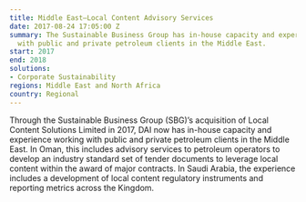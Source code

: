 ```yaml
---
title: Middle East—Local Content Advisory Services
date: 2017-08-24 17:05:00 Z
summary: The Sustainable Business Group has in-house capacity and experience working
  with public and private petroleum clients in the Middle East.
start: 2017
end: 2018
solutions:
- Corporate Sustainability
regions: Middle East and North Africa
country: Regional
---
```


Through the Sustainable Business Group (SBG)’s acquisition of Local Content Solutions Limited in 2017, DAI now has in-house capacity and experience working with public and private petroleum clients in the Middle East. In Oman, this includes advisory services to petroleum operators to develop an industry standard set of tender documents to leverage local content within the award of major contracts. In Saudi Arabia, the experience includes a development of local content regulatory instruments and reporting metrics across the Kingdom.